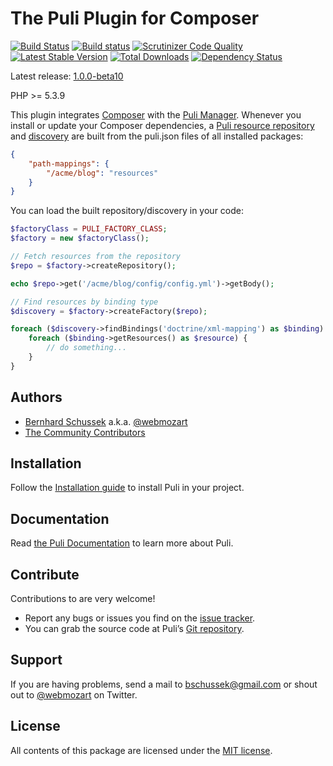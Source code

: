The Puli Plugin for Composer
============================

[![Build Status](https://travis-ci.org/puli/composer-plugin.svg?branch=master)](https://travis-ci.org/puli/composer-plugin)
[![Build status](https://ci.appveyor.com/api/projects/status/ahk24l3m2tahc9ih/branch/master?svg=true)](https://ci.appveyor.com/project/webmozart/composer-plugin/branch/master)
[![Scrutinizer Code Quality](https://scrutinizer-ci.com/g/puli/composer-plugin/badges/quality-score.png?b=master)](https://scrutinizer-ci.com/g/puli/composer-plugin/?branch=master)
[![Latest Stable Version](https://poser.pugx.org/puli/composer-plugin/v/stable.svg)](https://packagist.org/packages/puli/composer-plugin)
[![Total Downloads](https://poser.pugx.org/puli/composer-plugin/downloads.svg)](https://packagist.org/packages/puli/composer-plugin)
[![Dependency Status](https://www.versioneye.com/php/puli:composer-plugin/1.0.0/badge.svg)](https://www.versioneye.com/php/puli:composer-plugin/1.0.0)

Latest release: [1.0.0-beta10](https://packagist.org/packages/puli/composer-plugin#1.0.0-beta10)

PHP >= 5.3.9

This plugin integrates [Composer] with the [Puli Manager]. Whenever you install 
or update your Composer dependencies, a [Puli resource repository] and 
[discovery] are built from the puli.json files of all installed packages:

```json
{
    "path-mappings": {
        "/acme/blog": "resources"
    }
}
```

You can load the built repository/discovery in your code:

```php
$factoryClass = PULI_FACTORY_CLASS;
$factory = new $factoryClass();

// Fetch resources from the repository
$repo = $factory->createRepository();

echo $repo->get('/acme/blog/config/config.yml')->getBody();

// Find resources by binding type
$discovery = $factory->createFactory($repo);

foreach ($discovery->findBindings('doctrine/xml-mapping') as $binding) {
    foreach ($binding->getResources() as $resource) {
        // do something...
    }
}
```

Authors
-------

* [Bernhard Schussek] a.k.a. [@webmozart]
* [The Community Contributors]

Installation
------------

Follow the [Installation guide] to install Puli in your project.

Documentation
-------------

Read [the Puli Documentation] to learn more about Puli.

Contribute
----------

Contributions to are very welcome!

* Report any bugs or issues you find on the [issue tracker].
* You can grab the source code at Puli’s [Git repository].

Support
-------

If you are having problems, send a mail to bschussek@gmail.com or shout out to
[@webmozart] on Twitter.

License
-------

All contents of this package are licensed under the [MIT license].

[Bernhard Schussek]: http://webmozarts.com
[The Community Contributors]: https://github.com/puli/composer-plugin/graphs/contributors
[Puli Manager]: https://github.com/puli/manager
[Puli resource repository]: https://github.com/puli/repository
[discovery]: https://github.com/puli/discovery
[Composer]: https://getcomposer.org
[Installation guide]: http://docs.puli.io/en/latest/installation.html
[the Puli Documentation]: http://docs.puli.io/en/latest/index.html
[issue tracker]: https://github.com/puli/issues/issues
[Git repository]: https://github.com/puli/composer-plugin
[@webmozart]: https://twitter.com/webmozart
[MIT license]: LICENSE

